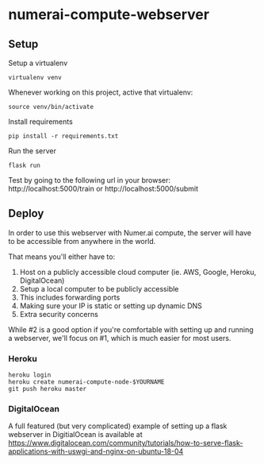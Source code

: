 # numerai-compute-webserver

## Setup

Setup a virtualenv
```
virtualenv venv
```

Whenever working on this project, active that virtualenv:
```
source venv/bin/activate
```

Install requirements
```
pip install -r requirements.txt
```

Run the server
```
flask run
```

Test by going to the following url in your browser: http://localhost:5000/train or http://localhost:5000/submit


## Deploy

In order to use this webserver with Numer.ai compute, the server will have to be accessible from anywhere in the world.

That means you'll either have to:
1. Host on a publicly accessible cloud computer (ie. AWS, Google, Heroku, DigitalOcean)
2. Setup a local computer to be publicly accessible
  1. This includes forwarding ports
  2. Making sure your IP is static or setting up dynamic DNS
  3. Extra security concerns

While #2 is a good option if you're comfortable with setting up and running a webserver, we'll focus on #1, which is much easier for most users.

### Heroku

```
heroku login
heroku create numerai-compute-node-$YOURNAME
git push heroku master
```

### DigitalOcean

A full featured (but very complicated) example of setting up a flask webserver in DigitialOcean is available at https://www.digitalocean.com/community/tutorials/how-to-serve-flask-applications-with-uswgi-and-nginx-on-ubuntu-18-04
